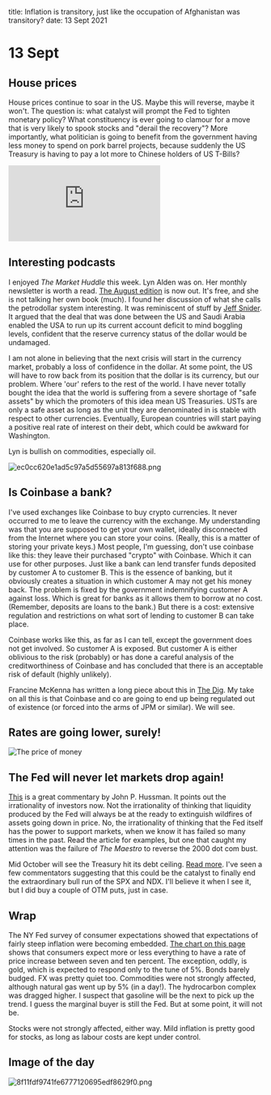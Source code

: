 title: Inflation is transitory, just like the occupation of Afghanistan was transitory?
date: 13 Sept 2021

# 13 Sept 

## House prices

House prices continue to soar in the US.
Maybe this will reverse, maybe it won't.
The question is: what catalyst will prompt the Fed to tighten monetary policy? 
What constituency is ever going to clamour for a move that is very likely to spook stocks and "derail the recovery"?
More importantly, what politician is going to benefit from the government having less money to spend on pork barrel projects, because suddenly the US Treasury is having to pay a lot more to Chinese holders of US T-Bills?

<div class="embed-container"><iframe src="https://fred.stlouisfed.org/graph/graph-landing.php?g=GKQi&width=670&height=475" scrolling="no" frameborder="0" style="overflow:hidden;" allowTransparency="true" loading="lazy"></iframe></div><script src="https://fred.stlouisfed.org/graph/js/embed.js" type="text/javascript"></script>

## Interesting podcasts

I enjoyed _The Market Huddle_ this week. 
Lyn Alden was on. Her monthly newsletter is worth a read. [The August edition](https://www.lynalden.com/august-2021-newsletter/) is now out.
It's free, and she is not talking her own book (much).
I found her discussion of what she calls the petrodollar system interesting.
It was reminiscent of stuff by [Jeff Snider](https://alhambrapartners.com/author/jsnider/).
It argued that the deal that was done between the US and Saudi Arabia enabled the USA to run up its current account deficit to mind boggling levels, confident that the reserve currency status of the dollar would be undamaged.

I am not alone in believing that the next crisis will start in the currency market, probably a loss of confidence in the dollar.
At some point, the US will have to row back from its position that the dollar is its currency, but our problem. Where 'our' refers to the rest of the world.
I have never totally bought the idea that the world is suffering from a severe shortage of "safe assets" by which the promoters of this idea mean US Treasuries.
USTs are only a safe asset as long as the unit they are denominated in is stable with respect to other currencies.
Eventually, European countries will start paying a positive real rate of interest on their debt, which could be awkward for Washington.

Lyn is bullish on commodities, especially oil.

![ec0cc620e1ad5c97a5d55697a813f688.png]({attach}ec0cc620e1ad5c97a5d55697a813f688.png)

## Is Coinbase a bank?

I've used exchanges like Coinbase to buy crypto currencies.
It never occurred to me to leave the currency with the exchange. 
My understanding was that you are supposed to get your own wallet, ideally disconnected from the Internet where you can store your coins.
(Really, this is a matter of storing your private keys.)
Most people, I'm guessing, don't use coinbase like this: they leave their purchased "crypto" with Coinbase.
Which it can use for other purposes. Just like a bank can lend transfer funds deposited by customer A to customer B.
This is the essence of banking, but it obviously creates a situation in which customer A may not get his money back.
The problem is fixed by the government indemnifying customer A against loss. 
Which is great for banks as it allows them to borrow at no cost. (Remember, deposits are loans to the bank.)
But there is a cost: extensive regulation and restrictions on what sort of lending to customer B can take place.

Coinbase works like this, as far as I can tell, except the government does not get involved. So customer A is exposed.
But customer A is either oblivious to the risk (probably) or has done a careful analysis of the creditworthiness of Coinbase and has concluded that there is an acceptable risk of default (highly unlikely).

Francine McKenna has written a long piece about this in [The Dig](https://thedig.substack.com/p/to-be-regulated-or-not-to-be-regulated).
My take on all this is that Coinbase and co are going to end up being regulated out of existence (or forced into the arms of JPM or similar).
We will see.

## Rates are going lower, surely!

![The price of money](https://blog.evergree​​ngavekal.com/wp-content/uploads/2021/09/Price-of-Money.png)

## The Fed will never let markets drop again!

[This](https://www.hussmanfunds.com/comment/mc210912/) is a great commentary by John P. Hussman.
It points out the irrationality of investors now. 
Not the irrationality of thinking that liquidity produced by the Fed will always be at the ready to extinguish wildfires of assets going down in price.
No, the irrationality of thinking that the Fed itself has the power to support markets, when we know it has failed so many times in the past.
Read the article for examples, but one that caught my attention was the failure of _The Maestro_ to reverse the 2000 dot com bust.

Mid October will see the Treasury hit its debt ceiling. [Read more](https://www.ft.com/content/5fb0614d-ea49-48c6-a6fb-0f7a23dfa2ae).
I've seen a few commentators suggesting that this could be the catalyst to finally end the extraordinary bull run of the SPX and NDX.
I'll believe it when I see it, but I did buy a couple of OTM puts, just in case.

## Wrap

The NY Fed survey of consumer expectations showed that expectations of fairly steep inflation were becoming embedded.
[The chart on this page](https://www.newyorkfed.org/microeconomics/sce#/commodexp-1) shows that consumers expect more or less everything to have a rate of price increase between seven and ten percent.
The exception, oddly, is gold, which is expected to respond only to the tune of 5%.
Bonds barely budged. FX was pretty quiet too. Commodities were not strongly affected, although natural gas went up by 5% (in a day!). The hydrocarbon complex was dragged higher. I suspect that gasoline will be the next to pick up the trend.
I guess the marginal buyer is still the Fed. 
But at some point, it will not be. 

Stocks were not strongly affected, either way. Mild inflation is pretty good for stocks, as long as labour costs are kept under control.

## Image of the day

![8f11fdf9741fe6777120695edf8629f0.png]({attach}8f11fdf9741fe6777120695edf8629f0.png)
